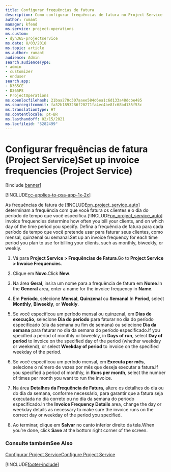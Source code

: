 ```yaml
---
title: Configurar frequências de fatura
description: Como configurar frequências de fatura no Project Service
author: rumant
manager: kfend
ms.service: project-operations
ms.custom:
- dyn365-projectservice
ms.date: 8/03/2018
ms.topic: article
ms.author: rumant
audience: Admin
search.audienceType:
- admin
- customizer
- enduser
search.app:
- D365CE
- D365PS
- ProjectOperations
ms.openlocfilehash: 21baa270c307aaee584d6ea1c6d133a48dcbe485
ms.sourcegitcommit: fa32b1893286f20271fa4ec4be8fc68bd135f53c
ms.translationtype: HT
ms.contentlocale: pt-BR
ms.lasthandoff: 02/15/2021
ms.locfileid: "5282499"
---
```

# <a name="set-up-invoice-frequencies-project-service"></a><span data-ttu-id="01824-103">Configurar frequências de fatura (Project Service)</span><span class="sxs-lookup"><span data-stu-id="01824-103">Set up invoice frequencies (Project Service)</span></span>

[!include [banner](../includes/psa-now-project-operations.md)]

[!INCLUDE[cc-applies-to-psa-app-1x-2x](../includes/cc-applies-to-psa-app-1x-2x.md)]

<span data-ttu-id="01824-104">As frequências de fatura de [!INCLUDE[pn_project_service_auto](../includes/pn-project-service-auto.md)] determinam a frequência com que você fatura os clientes e o dia do período de tempo que você especifica.</span><span class="sxs-lookup"><span data-stu-id="01824-104">[!INCLUDE[pn_project_service_auto](../includes/pn-project-service-auto.md)] invoice frequencies determine how often you bill your clients, and on which day of the time period you specify.</span></span> <span data-ttu-id="01824-105">Defina a frequência de fatura para cada período de tempo que você pretende usar para faturar seus clientes, como mensal, quinzenal ou semanal.</span><span class="sxs-lookup"><span data-stu-id="01824-105">Set up an invoice frequency for each time period you plan to use for billing your clients, such as monthly, biweekly, or weekly.</span></span>  
  
1.  <span data-ttu-id="01824-106">Vá para **Project Service > Frequências de Fatura**.</span><span class="sxs-lookup"><span data-stu-id="01824-106">Go to **Project Service > Invoice Frequencies**.</span></span>  
  
2.  <span data-ttu-id="01824-107">Clique em **Novo**.</span><span class="sxs-lookup"><span data-stu-id="01824-107">Click **New**.</span></span>  
  
3.  <span data-ttu-id="01824-108">Na área **Geral**, insira um nome para a frequência de fatura em **Nome**.</span><span class="sxs-lookup"><span data-stu-id="01824-108">In the **General** area, enter a name for the invoice frequency in **Name**.</span></span>  
  
4.  <span data-ttu-id="01824-109">Em **Período**, selecione **Mensal**, **Quinzenal** ou **Semanal**.</span><span class="sxs-lookup"><span data-stu-id="01824-109">In **Period**, select **Monthly**, **Biweekly**, or **Weekly**.</span></span>  
  
5.  <span data-ttu-id="01824-110">Se você especificou um período mensal ou quinzenal, em **Dias de execução**, selecione **Dia do período** para faturar no dia do período especificado (dia da semana ou fim de semana) ou selecione **Dia da semana** para faturar no dia da semana do período especificado.</span><span class="sxs-lookup"><span data-stu-id="01824-110">If you specified a period of monthly or biweekly, in **Days of run**, select **Day of period** to invoice on the specified day of the period (whether weekday or weekend), or select **Weekday of period** to invoice on the specified weekday of the period.</span></span>  
  
6.  <span data-ttu-id="01824-111">Se você especificou um período mensal, em **Executa por mês**, selecione o número de vezes por mês que deseja executar a fatura.</span><span class="sxs-lookup"><span data-stu-id="01824-111">If you specified a period of monthly, in **Runs per month**, select the number of times per month you want to run the invoice.</span></span>  
  
7.  <span data-ttu-id="01824-112">Na área **Detalhes da Frequência de Fatura**, altere os detalhes do dia ou do dia da semana, conforme necessário, para garantir que a fatura seja executada no dia correto ou no dia da semana do período especificado.</span><span class="sxs-lookup"><span data-stu-id="01824-112">In the **Invoice Frequency Details** area, change the day or weekday details as necessary to make sure the invoice runs on the correct day or weekday of the period you specified.</span></span>  
  
8.  <span data-ttu-id="01824-113">Ao terminar, clique em **Salvar** no canto inferior direito da tela.</span><span class="sxs-lookup"><span data-stu-id="01824-113">When you’re done, click **Save** at the bottom right corner of the screen.</span></span>  
  
### <a name="see-also"></a><span data-ttu-id="01824-114">Consulte também</span><span class="sxs-lookup"><span data-stu-id="01824-114">See Also</span></span>  
 [<span data-ttu-id="01824-115">Configurar Project Service</span><span class="sxs-lookup"><span data-stu-id="01824-115">Configure Project Service</span></span>](../psa/configure.md)


[!INCLUDE[footer-include](../includes/footer-banner.md)]